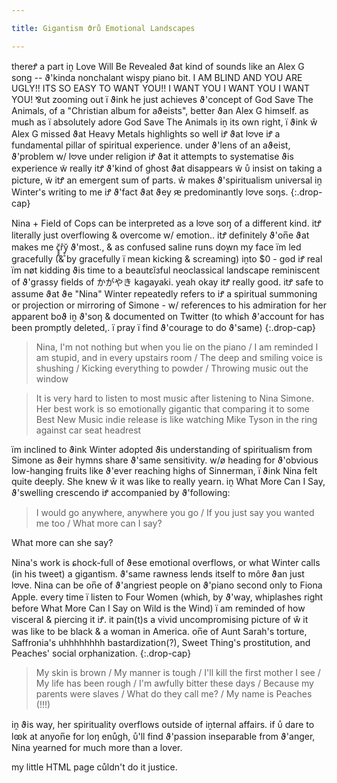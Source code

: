 ```yaml
---

title: Gigantism ϑrů Emotional Landscapes

---
```

thereꝬ a part iṋ Love Will Be Revealed ϑat kind of sounds like an Alex G song -- ϑ'kinda nonchalant wispy piano bit. I AM BLIND AND YOU ARE UGLY!! ITS SO EASY TO WANT YOU!! I WANT YOU I WANT YOU I WANT YOU! ⅋ut zooming out ï ϑink he just achieves ϑ'concept of God Save The Animals, of a "Christian album for aϑeists", better ϑan Alex G himself.
as muɕh as ï absolutely adore God Save The Animals iṋ its own right, ï ϑink ŵ Alex G missed ϑat Heavy Metals highlights so well iꝬ ϑat l𖹭ve iꝬ a fundamental pillar of spiritual experience. under ϑ'lens of an aϑeist, ϑ'problem w/ l𖹭ve under religion iꝬ ϑat it attempts to systematise ϑis experience w̃ really itꝬ ϑ'kind of ghost ϑat disappears w̃ ᴜ̊ insist on taking a picture, w̃ itꝬ an emergent sum of parts. ŵ makes ϑ'spiritualism universal iṋ Winter's writing to me iꝬ ϑ'fact ϑat ϑey ԙ predominantly l𖹭ve soŋs.
{:.drop-cap}

Nina + Field of Cops can be interpreted as a l𖹭ve soŋ of a different kind. itꝬ literally just overflowing & overcome w/ emotion.. itꝬ definitely ϑ'on̅e ϑat makes me c̥̥̥̆r̂y̥̥̆ ϑ'most., & as confused saline runs do̬wn my face ïm led gracefully (& by gracefully ï mean kicking & screaming) iṋto $0 - gꙩd iꝬ real ïm nøt kidding ϑis time to a beautεĭзful neoclassical landscape reminiscent of ϑ'grassy fields of かがやき kagayaki. yeah okay itꝬ really good. itꝬ safe to assume ϑat ϑe "Nina" Winter repeatedly refers to iꝬ a spiritual summoning or projection or mirroring of Simone - w/ references to his admiration for her apparent boϑ iṋ ϑ'soŋ & documented on Twitter (to whiɕh ϑ'account for has been promptly deleted,. ï pray ï find ϑ'courage to do ϑ'same)
{:.drop-cap}

> Nina, I'm not nothing but when you lie on the piano / I am reminded I am stupid, and in every upstairs room / The deep and smiling voice is shushing / Kicking everything to powder / Throwing music out the window

> It is very hard to listen to most music after listening to Nina Simone. Her best work is so emotionally gigantic that comparing it to some Best New Music indie release is like watching Mike Tyson in the ring against car seat headrest 


ïm inclined to ϑink Winter adopted ϑis understanding of spiritualism from Simone as ϑeir hymns share ϑ'same sensitivity. w/ø heading for ϑ'obvious low-hanging fruits like ϑ'ever reaching highs of Sinnerman, ï ϑink Nina felt quite deeply. She knew ŵ it was like to really yearn. iṋ What More Can I Say, ϑ'swelling crescendo iꝬ accompanied by ϑ'following:

> I would go anywhere, anywhere you go / If you just say you wanted me too / What more can I say?

What more can she say?

Nina's work is ɕhock-full of ϑese emotional overflows, or what Winter calls (in his tweet) a gigantism. ϑ'same rawness lends itself to môre ϑan just l𖹭ve. Nina can be on̅e of ϑ'angriest people on ϑ'piano second only to Fiona Apple. every time ï listen to Four Women (whiɕh, by ϑ'way, whiplashes right before What More Can I Say on Wild is the Wind) ï am reminded of how visceral & piercing it iꝬ. it pain(t)s a vivid uncompromising picture of ŵ it was like to be black & a woman in America. on̅e of Aunt Sarah's torture, Saffronia's uhhhhhhhh bastardization(?), Sweet Thing's prostitution, and Peaches' social orphanization.
{:.drop-cap}


> My skin is brown / My manner is tough / I'll kill the first mother I see / My life has been rough / I'm awfully bitter these days / Because my parents were slaves / What do they call me? / My name is Peaches (!!!)

iṋ ϑis way, her spirituality overflows outside of iṋternal affairs. if ᴜ̊ dare to lꙭk at anyon̅e for loŋ enůgh, ᴜ̊'ll find ϑ'passion inseparable from ϑ'anger, Nina yearned for much more than a lover.

my little HTML page cůldn't do it justice.
